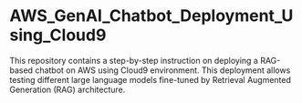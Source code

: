 # AWS_GenAI_Chatbot_Deployment_Using_Cloud9
This repository contains a step-by-step instruction on deploying a RAG-based chatbot on AWS using Cloud9 environment. This deployment allows testing different large language models fine-tuned by Retrieval Augmented Generation (RAG) architecture.
